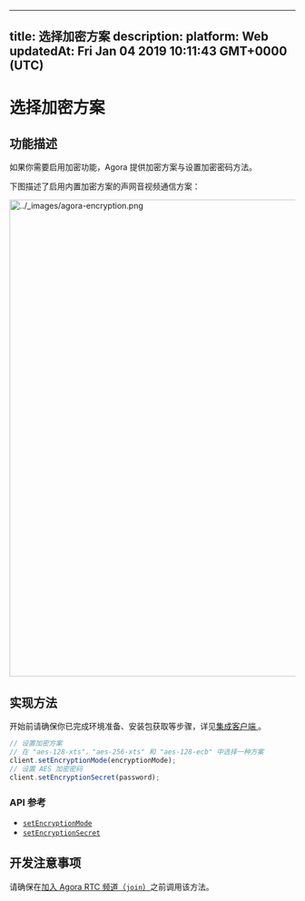 
---
title: 选择加密方案
description: 
platform: Web
updatedAt: Fri Jan 04 2019 10:11:43 GMT+0000 (UTC)
---
# 选择加密方案

## 功能描述
如果你需要启用加密功能，Agora 提供加密方案与设置加密密码方法。

下图描述了启用内置加密方案的声网音视频通信方案：

<img alt="../_images/agora-encryption.png" src="https://web-cdn.agora.io/docs-files/cn/agora-encryption.png" style="width: 840px;"/>


## 实现方法
开始前请确保你已完成环境准备、安装包获取等步骤，详见[集成客户端 ](../../cn/Voice/web_prepare.md)。

```javascript
// 设置加密方案
// 在 "aes-128-xts"，"aes-256-xts" 和 "aes-128-ecb" 中选择一种方案
client.setEncryptionMode(encryptionMode);
// 设置 AES 加密密码
client.setEncryptionSecret(password);
```

### API 参考

- [`setEncryptionMode`](https://docs.agora.io/cn/Voice/API%20Reference/web/interfaces/agorartc.client.html#setencryptionmode)
- [`setEncryptionSecret`](https://docs.agora.io/cn/Voice/API%20Reference/web/interfaces/agorartc.client.html#setencryptionsecret)

## 开发注意事项

请确保在[加入 Agora RTC 频道（`join`）](https://docs.agora.io/cn/Voice/API%20Reference/web/interfaces/agorartc.client.html#join)之前调用该方法。


